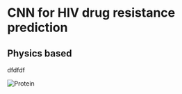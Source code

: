# CNN for HIV drug resistance prediction
## Physics based 

dfdfdf

![Protein](https://cnnproteinhiv.files.wordpress.com/2017/11/biophysics.jpg)
